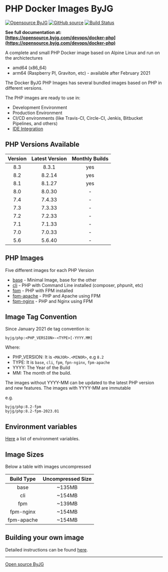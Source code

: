 # PHP Docker Images ByJG

[![Opensource ByJG](https://img.shields.io/badge/opensource-byjg-success.svg)](http://opensource.byjg.com)
[![GitHub source](https://img.shields.io/badge/Github-source-informational?logo=github)](https://github.com/byjg/docker-php/)
[![Build Status](https://github.com/byjg/docker-php/actions/workflows/build.yml/badge.svg?branch=master)](https://github.com/byjg/docker-php/actions/workflows/build.yml)

**See full documentation at: [https://opensource.byjg.com/devops/docker-php](https://opensource.byjg.com/devops/docker-php)**

A complete and small PHP Docker image based on Alpine Linux and run on the archictectures

- amd64 (x86_64)
- arm64 (Raspberry PI, Graviton, etc) - available after February 2021

The Docker ByJG PHP Images has several bundled images based on PHP in different versions.

The PHP images are ready to use in:

- Development Environment
- Production Environment
- CI/CD environments (like Travis-CI, Circle-CI, Jenkis, Bitbucket Pipelines, and others)
- [IDE Integration](ide.md)

## PHP Versions Available

|  Version     | Latest Version | Monthly Builds |
|:------------:|:--------------:|:--------------:|
| 8.3          | 8.3.1          | yes            |
| 8.2          | 8.2.14         | yes            |
| 8.1          | 8.1.27         | yes            |
| 8.0          | 8.0.30         | -              |
| 7.4          | 7.4.33         | -              |
| 7.3          | 7.3.33         | -              |
| 7.2          | 7.2.33         | -              |
| 7.1          | 7.1.33         | -              |
| 7.0          | 7.0.33         | -              |
| 5.6          | 5.6.40         | -              |

## PHP Images

Five different images for each PHP Version

- [base](image-base.md) - Minimal Image, base for the other
- [cli](image-cli.md) - PHP with Command Line installed (composer, phpunit, etc)
- [fpm](image-fpm.md) - PHP with FPM installed
- [fpm-apache](image-fpm.md) - PHP and Apache using FPM
- [fpm-nginx](image-fpm.md) - PHP and Nginx using FPM

## Image Tag Convention

Since January 2021 de tag convention is:

```
byjg/php:<PHP_VERSION>-<TYPE>[-YYYY.MM]
```

Where:
- PHP_VERSION: It is `<MAJOR>.<MINOR>`, e.g `8.2`
- TYPE: It is `base`, `cli`,  `fpm`, `fpn-nginx`, `fpm-apache`
- YYYY: The Year of the Build
- MM: The month of the build.

The images without YYYY-MM can be updated to the latest PHP version and new features. 
The images with YYYY-MM are immutable

e.g.

```
byjg/php:8.2-fpm
byjg/php:8.2-fpm-2023.01
```

## Environment variables

[Here](environment.md) a list of environment variables.

 
## Image Sizes

Below a table with images uncompressed

|  Build Type  | Uncompressed Size |
|:------------:|:-----------------:|
|  base        |            ~135MB |
|  cli         |            ~154MB |
|  fpm         |            ~139MB |
|  fpm-nginx   |            ~154MB |
|  fpm-apache  |            ~154MB |


## Building your own image

Detailed instructions can be found [here](building.md).

----
[Open source ByJG](http://opensource.byjg.com)
